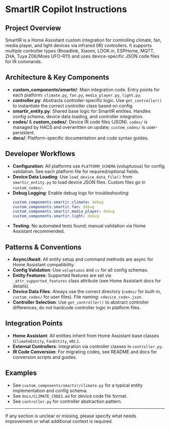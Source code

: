 # SmartIR Copilot Instructions

## Project Overview
SmartIR is a Home Assistant custom integration for controlling climate, fan, media player, and light devices via infrared (IR) controllers. It supports multiple controller types (Broadlink, Xiaomi, LOOK.in, ESPHome, MQTT, ZHA, Tuya Z06/Moes UFO-R11) and uses device-specific JSON code files for IR commands.

## Architecture & Key Components
- **custom_components/smartir/**: Main integration code. Entry points for each platform: `climate.py`, `fan.py`, `media_player.py`, `light.py`.
- **controller.py**: Abstracts controller-specific logic. Use `get_controller()` to instantiate the correct controller class based on config.
- **smartir_entity.py**: Shared base logic for SmartIR entities. Handles config schema, device data loading, and controller integration.
- **codes/** & **custom_codes/**: Device IR code files (JSON). `codes/` is managed by HACS and overwritten on update; `custom_codes/` is user-persistent.
- **docs/**: Platform-specific documentation and code syntax guides.

## Developer Workflows
- **Configuration**: All platforms use `PLATFORM_SCHEMA` (voluptuous) for config validation. See each platform file for required/optional fields.
- **Device Data Loading**: Use `load_device_data_file()` from `smartir_entity.py` to load device JSON files. Custom files go in `custom_codes/`.
- **Debug Logging**: Enable debug logs for troubleshooting:
  ```yaml
  custom_components.smartir.climate: debug
  custom_components.smartir.fan: debug
  custom_components.smartir.media_player: debug
  custom_components.smartir.light: debug
  ```
- **Testing**: No automated tests found; manual validation via Home Assistant recommended.

## Patterns & Conventions
- **Async/Await**: All entity setup and command methods are async for Home Assistant compatibility.
- **Config Validation**: Use `voluptuous` and `cv` for all config schemas.
- **Entity Features**: Supported features are set via `_attr_supported_features` class attribute (see Home Assistant docs for details).
- **Device Data Files**: Always use the correct directory (`codes/` for built-in, `custom_codes/` for user files). File naming: `<device_code>.json`.
- **Controller Selection**: Use `get_controller()` to abstract controller differences; do not hardcode controller logic in platform files.

## Integration Points
- **Home Assistant**: All entities inherit from Home Assistant base classes (`ClimateEntity`, `FanEntity`, etc.).
- **External Controllers**: Integration via controller classes in `controller.py`.
- **IR Code Conversion**: For migrating codes, see README and docs for conversion scripts and guides.

## Examples
- See `custom_components/smartir/climate.py` for a typical entity implementation and config schema.
- See `docs/CLIMATE_CODES.md` for device code file format.
- See `controller.py` for controller abstraction pattern.

---
If any section is unclear or missing, please specify what needs improvement or what additional context is required.
